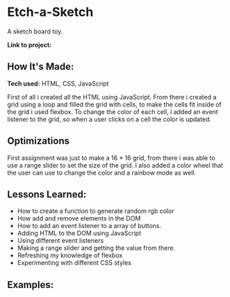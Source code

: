 # Etch-a-Sketch
A sketch board toy.

**Link to project:** 


## How It's Made:

**Tech used:** HTML, CSS, JavaScript

First of all i created all the HTML using JavaScript. From there i created a grid using a loop and filled the grid with cells, to make the cells fit inside of the grid i used flexbox. To change the color of each cell, i added an event listener to the grid, so when a user clicks on a cell the color is updated. 

## Optimizations

First assignment was just to make a 16 * 16 grid, from there i was able to use a range slider to set the size of the grid. I also added a color wheel that the user can use to change the color and a rainbow mode as well.


## Lessons Learned:

  * How to create a function to generate random rgb color
  * How add and remove elements in the DOM
  * How to add an event listener to a array of buttons.
  * Adding HTML to the DOM using JavaScript
  * Using different event listeners
  * Making a range slider and getting the value from there.
  * Refreshing my knowledge of flexbox
  * Experimenting with different CSS styles
  
## Examples:




